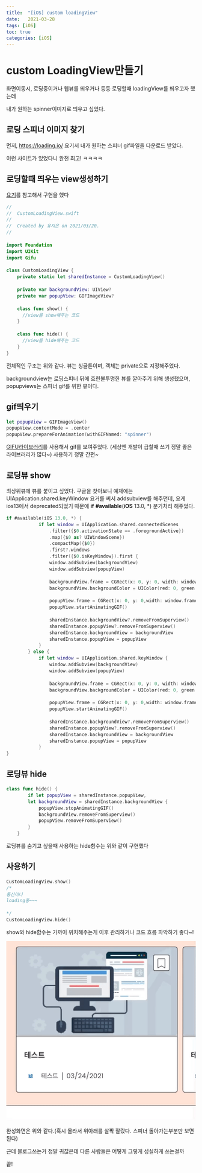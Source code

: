 ```yaml
---
title:  "[iOS] custom loadingView"
date:   2021-03-28
tags: [iOS]
toc: true 
categories: [iOS]
---
```


# custom LoadingView만들기

화면이동시, 로딩중이거나 웹뷰를 띄우거나 등등 로딩할때 loadingView를 띄우고자 했는데

내가 원하는 spinner이미지로 띄우고 싶었다.



## 로딩 스피너 이미지 찾기

먼저, https://loading.io/ 요기서 내가 원하는 스피너 gif파일을 다운로드 받았다.

이런 사이트가 있었다니 완전 최고! ㅋㅋㅋㅋ



## 로딩할때 띄우는 view생성하기

[요기](http://minsone.github.io/mac/ios/easy-make-loading-animation-popup-view-in-swift)를 참고해서 구현을 했다

```swift
//
//  CustomLoadingView.swift
//
//  Created by 유지은 on 2021/03/20.
//

import Foundation
import UIKit
import Gifu

class CustomLoadingView {
    private static let sharedInstance = CustomLoadingView()
        
    private var backgroundView: UIView?
    private var popupView: GIFImageView?
        
    class func show() {
      //view를 show해주는 코드
    }
    
    class func hide() {
      //view를 hide해주는 코드
    }
}

```

전체적인 구조는 위와 같다. 뷰는 싱글톤이며, 객체는 private으로 지정해주었다.

backgroundview는 로딩스피너 뒤에 흐린불투명한 뷰를 깔아주기 위해 생성했으며, popupviews는 스피너 gif를 위한 뷰이다.





## gif띄우기

```swift
let popupView = GIFImageView()
popupView.contentMode = .center
popupView.prepareForAnimation(withGIFNamed: "spinner")
```

[GIFU라이브러리](https://github.com/kaishin/Gifu)를 사용해서 gif를 보여주었다. (세상엔 개발이 급할때 쓰기 정말 좋은 라이브러리가 많다~) 사용하기 정말 간편~





## 로딩뷰 show

최상위뷰에 뷰를 붙이고 싶었다. 구글을 찾아보니 예제에는 UIApplication.shared.keyWindow 요거를 써서 addsubview를 해주던데, 요게 ios13에서 deprecated되었기 때문에 **if** **#available**(**iOS** 13.0, *) 분기처리 해주었다.

```swift
if #available(iOS 13.0, *) {
            if let window = UIApplication.shared.connectedScenes
                .filter({$0.activationState == .foregroundActive})
                .map({$0 as? UIWindowScene})
                .compactMap({$0})
                .first?.windows
                .filter({$0.isKeyWindow}).first {
                window.addSubview(backgroundView)
                window.addSubview(popupView)
                
                backgroundView.frame = CGRect(x: 0, y: 0, width: window.frame.maxX, height: window.frame.maxY)
                backgroundView.backgroundColor = UIColor(red: 0, green: 0, blue: 0, alpha: 0.2)
            
                popupView.frame = CGRect(x: 0, y: 0,width: window.frame.maxX, height: window.frame.maxY)
                popupView.startAnimatingGIF()
                
                sharedInstance.backgroundView?.removeFromSuperview()
                sharedInstance.popupView?.removeFromSuperview()
                sharedInstance.backgroundView = backgroundView
                sharedInstance.popupView = popupView
            }
        } else {
            if let window = UIApplication.shared.keyWindow {
                window.addSubview(backgroundView)
                window.addSubview(popupView)
                
                backgroundView.frame = CGRect(x: 0, y: 0, width: window.frame.maxX, height: window.frame.maxY)
                backgroundView.backgroundColor = UIColor(red: 0, green: 0, blue: 0, alpha: 0.2)
                
                popupView.frame = CGRect(x: 0, y: 0,width: window.frame.maxX, height: window.frame.maxY)
                popupView.startAnimatingGIF()

                sharedInstance.backgroundView?.removeFromSuperview()
                sharedInstance.popupView?.removeFromSuperview()
                sharedInstance.backgroundView = backgroundView
                sharedInstance.popupView = popupView
            }
}
```





## 로딩뷰 hide

```swift
class func hide() {
        if let popupView = sharedInstance.popupView,
        let backgroundView = sharedInstance.backgroundView {
            popupView.stopAnimatingGIF()
            backgroundView.removeFromSuperview()
            popupView.removeFromSuperview()
        }
    }
```

로딩뷰를 숨기고 싶을때 사용하는 hide함수는 위와 같이 구현했다 





## 사용하기

```swift
CustomLoadingView.show()
/*
통신이나
loading중~~~

*/
CustomLoadingView.hide()
```

show와 hide함수는 가까이 위치해주는게 이후 관리하거나 코드 흐름 파악하기 좋다~!





![로딩뷰이미지](https://github.com/YuJieun/YuJieun.github.io/blob/master/assets/images/loadingview.gif?raw=true)

완성화면은 위와 같다.(혹시 몰라서 위아래를 살짝 잘랐다. 스피너 돌아가는부분만 보면 된다)





근데 블로그쓰는거 정말 귀찮은데 다른 사람들은 어떻게 그렇게 성실하게 쓰는걸까

끝!



